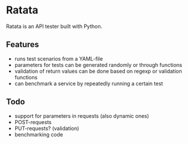 Ratata
======

Ratata is an API tester built with Python.

Features
--------
- runs test scenarios from a YAML-file
- parameters for tests can be generated randomly or through functions
- validation of return values can be done based on regexp or validation
  functions
- can benchmark a service by repeatedly running a certain test


Todo
----
- support for parameters in requests (also dynamic ones)
- POST-requests
- PUT-requests? (validation)
- benchmarking code

